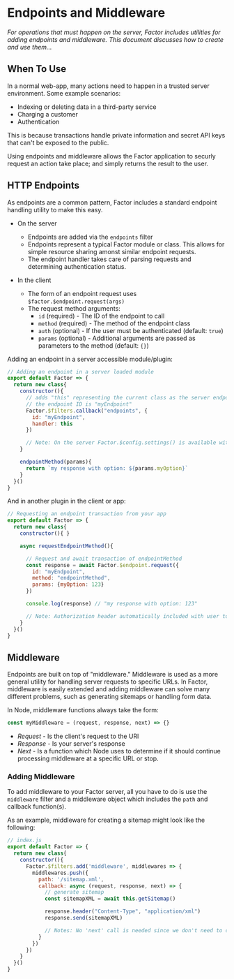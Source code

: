 # Endpoints and Middleware

*For operations that must happen on the server, Factor includes utilities for adding endpoints and middleware. This document discusses how to create and use them...* 

## When To Use

In a normal web-app, many actions need to happen in a trusted server environment. Some example scenarios:

- Indexing or deleting data in a third-party service 
- Charging a customer
- Authentication 

This is because transactions handle private information and secret API keys that can't be exposed to the public. 

Using endpoints and middleware allows the Factor application to securly request an action take place; and simply returns the result to the user.

## HTTP Endpoints

As endpoints are a common pattern, Factor includes a standard endpoint handling utility to make this easy.

- On the server
  - Endpoints are added via the `endpoints` filter
  - Endpoints represent a typical Factor module or class. This allows for simple resource sharing amonst similar endpoint requests. 
  - The endpoint handler takes care of parsing requests and determining authentication status.

- In the client
  - The form of an endpoint request uses `$factor.$endpoint.request(args)`
  - The request method arguments: 
    - `id` (required) - The ID of the endpoint to call
    - `method` (required) - The method of the endpoint class
    - `auth` (optional) - If the user must be authenticated (default: `true`)
    - `params` (optional) - Additional arguments are passed as parameters to the method (default: `{}`)

Adding an endpoint in a server accessible module/plugin:

```javascript
// Adding an endpoint in a server loaded module
export default Factor => {
  return new class{
    constructor(){
      // adds "this" representing the current class as the server endpoint handler
      // the endpoint ID is "myEndpoint"
      Factor.$filters.callback("endpoints", {
        id: "myEndpoint", 
        handler: this 
      })

      // Note: On the server Factor.$config.settings() is available with all secrets and environmental vars (TOP SECRET!)
    }

    endpointMethod(params){
      return `my response with option: ${params.myOption}`
    }
  }()
}
```

And in another plugin in the client or app: 

```javascript
// Requesting an endpoint transaction from your app
export default Factor => {
  return new class{
    constructor(){ }

    async requestEndpointMethod(){

      // Request and await transaction of endpointMethod 
      const response = await Factor.$endpoint.request({
        id: "myEndpoint", 
        method: "endpointMethod",
        params: {myOption: 123}
      })

      console.log(response) // "my response with option: 123"

      // Note: Authorization header automatically included with user token which is used to determine auth status
    }
  }()
}
```

## Middleware

Endpoints are built on top of "middleware." Middleware is used as a more general utility for handling server requests to specific URLs. In Factor, middleware is easily extended and adding middleware can solve many different problems, such as generating sitemaps or handling form data. 

In Node, middleware functions always take the form: 
```javascript
const myMiddleware = (request, response, next) => {}
```
- *Request* - Is the client's request to the URl
- *Response* - Is your server's response
- *Next* - Is a function which Node uses to determine if it should continue processing middleware at a specific URL or stop.

### Adding Middleware 

To add middleware to your Factor server, all you have to do is use the `middleware` filter and a middleware object which includes the `path` and callback function(s).

As an example, middleware for creating a sitemap might look like the following: 

```javascript
// index.js
export default Factor => {
  return new class{
    constructor(){
      Factor.$filters.add('middleware', middlewares => {
        middlewares.push({
          path: '/sitemap.xml', 
          callback: async (request, response, next) => {
            // generate sitemap 
            const sitemapXML = await this.getSitemap()

            response.header("Content-Type", "application/xml")
            response.send(sitemapXML)

            // Notes: No 'next' call is needed since we don't need to continue processing other middleware
          }
        })
      })
    }
  }()
}
```

